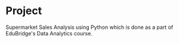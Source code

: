 # Project
Supermarket Sales Analysis using Python which is done as a part of EduBridge's Data Analytics course.

